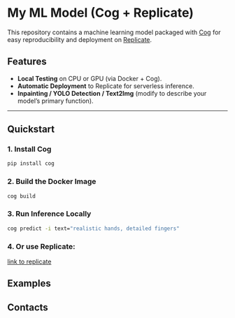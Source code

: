 # My ML Model (Cog + Replicate)

This repository contains a machine learning model packaged with [Cog](https://github.com/replicate/cog) for easy reproducibility and deployment on [Replicate](https://replicate.com/).

## Features
- **Local Testing** on CPU or GPU (via Docker + Cog).
- **Automatic Deployment** to Replicate for serverless inference.
- **Inpainting / YOLO Detection / Text2Img** (modify to describe your model’s primary function).

---

## Quickstart

### 1. Install Cog

```bash
pip install cog
```

### 2. Build the Docker Image

```bash
cog build
```

### 3. Run Inference Locally

```bash
cog predict -i text="realistic hands, detailed fingers"
```

### 4. Or use Replicate:

[link to replicate](https://replicate.com/longevitylogic/hafff)

## Examples

## Contacts